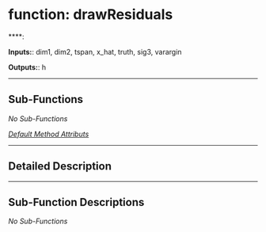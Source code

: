 # function: drawResiduals

****: 

**Inputs:**: dim1, dim2, tspan, x_hat, truth, sig3, varargin

**Outputs:**: h

 ***

## Sub-Functions

*No Sub-Functions*

[*Default Method Attributs*](https://www.mathworks.com/help/matlab/matlab_oop/method-attributes.html)

 ***

## Detailed Description



 ***

## Sub-Function Descriptions

*No Sub-Functions*